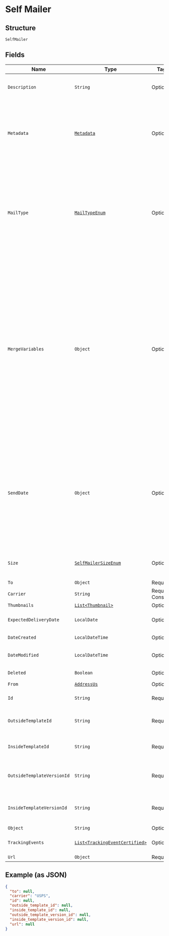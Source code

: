 
# Self Mailer

## Structure

`SelfMailer`

## Fields

| Name | Type | Tags | Description | Getter | Setter |
|  --- | --- | --- | --- | --- | --- |
| `Description` | `String` | Optional | An internal description that identifies this resource. Must be no longer than 255 characters.<br>**Constraints**: *Maximum Length*: `255` | String getDescription() | setDescription(String description) |
| `Metadata` | [`Metadata`](/doc/models/metadata.md) | Optional | Use metadata to store custom information for tagging and labeling back to your internal systems. Must be an object with up to 20 key-value pairs. Keys must be at most 40 characters and values must be at most 500 characters. Neither can contain the characters `"` and `\`. Nested objects are not supported. See [Metadata](#section/Metadata) for more information. | Metadata getMetadata() | setMetadata(Metadata metadata) |
| `MailType` | [`MailTypeEnum`](/doc/models/mail-type-enum.md) | Optional | A string designating the mail postage type:<br><br>* `usps_first_class` - (default)<br>* `usps_standard` - a [cheaper option](https://lob.com/pricing/print-mail#compare) which is<br>  less predictable and takes longer to deliver. `usps_standard` cannot be used with `4x6`<br>  postcards or for any postcards sent outside of the United States.<br>**Default**: `MailTypeEnum.USPS_FIRST_CLASS`<br>*Default: `MailTypeEnum.USPS_FIRST_CLASS`* | MailTypeEnum getMailType() | setMailType(MailTypeEnum mailType) |
| `MergeVariables` | `Object` | Optional | You can input a merge variable payload object to your template to render dynamic content. For example, if you have a template like: `{{variable_name}}`, pass in `{"variable_name": "Harry"}` to render `Harry`. `merge_variables` must be an object. Any type of value is accepted as long as the object is valid JSON; you can use `strings`, `numbers`, `booleans`, `arrays`, `objects`, or `null`. The max length of the object is 25,000 characters. If you call `JSON.stringify` on your object, it can be no longer than 25,000 characters. Your variable names cannot contain any whitespace or any of the following special characters: `!`, `"`, `#`, `%`, `&`, `'`, `(`, `)`, `*`, `+`, `,`, `/`, `;`, `<`, `=`, `>`, `@`, `[`, `\`, `]`, `^`, `````, `{`, `\|`, `}`, `~`. More instructions can be found in [our guide to using html and merge variables](https://lob.com/resources/guides/general/using-html-and-merge-variables). Depending on your [Merge Variable strictness](https://dashboard.lob.com/#/settings/account) setting, if you define variables in your HTML but do not pass them here, you will either receive an error or the variable will render as an empty string. | Object getMergeVariables() | setMergeVariables(Object mergeVariables) |
| `SendDate` | `Object` | Optional | A timestamp in ISO 8601 format which specifies a date after the current time and up to 180 days in the future to send the letter off for production. Setting a send date overrides the default [cancellation window](#section/Cancellation-Windows) applied to the mailpiece. Until the `send_date` has passed, the mailpiece can be canceled. If a date in the format `2017-11-01` is passed, it will evaluate to midnight UTC of that date (`2017-11-01T00:00:00.000Z`). If a datetime is passed, that exact time will be used. A `send_date` passed with no time zone will default to UTC, while a `send_date` passed with a time zone will be converted to UTC. | Object getSendDate() | setSendDate(Object sendDate) |
| `Size` | [`SelfMailerSizeEnum`](/doc/models/self-mailer-size-enum.md) | Optional | Specifies the size of the self mailer.<br>**Default**: `SelfMailerSizeEnum.ENUM_6X18_BIFOLD`<br>*Default: `SelfMailerSizeEnum.ENUM_6X18_BIFOLD`* | SelfMailerSizeEnum getSize() | setSize(SelfMailerSizeEnum size) |
| `To` | `Object` | Required | - | Object getTo() | setTo(Object to) |
| `Carrier` | `String` | Required, Constant | **Default**: `"USPS"`<br>*Default: `"USPS"`* | String getCarrier() | setCarrier(String carrier) |
| `Thumbnails` | [`List<Thumbnail>`](/doc/models/thumbnail.md) | Optional | - | List<Thumbnail> getThumbnails() | setThumbnails(List<Thumbnail> thumbnails) |
| `ExpectedDeliveryDate` | `LocalDate` | Optional | A date in YYYY-MM-DD format of the mailpiece's expected delivery date based on its `send_date`. | LocalDate getExpectedDeliveryDate() | setExpectedDeliveryDate(LocalDate expectedDeliveryDate) |
| `DateCreated` | `LocalDateTime` | Optional | A timestamp in ISO 8601 format of the date the resource was created. | LocalDateTime getDateCreated() | setDateCreated(LocalDateTime dateCreated) |
| `DateModified` | `LocalDateTime` | Optional | A timestamp in ISO 8601 format of the date the resource was last modified. | LocalDateTime getDateModified() | setDateModified(LocalDateTime dateModified) |
| `Deleted` | `Boolean` | Optional | Only returned if the resource has been successfully deleted. | Boolean getDeleted() | setDeleted(Boolean deleted) |
| `From` | [`AddressUs`](/doc/models/address-us.md) | Optional | - | AddressUs getFrom() | setFrom(AddressUs from) |
| `Id` | `String` | Required | Unique identifier prefixed with `sfm_`.<br>**Constraints**: *Pattern*: `^sfm_[a-zA-Z0-9]+$` | String getId() | setId(String id) |
| `OutsideTemplateId` | `String` | Required | The unique ID of the HTML template used for the outside of the self mailer.<br>**Constraints**: *Pattern*: `^tmpl_[a-zA-Z0-9]+$` | String getOutsideTemplateId() | setOutsideTemplateId(String outsideTemplateId) |
| `InsideTemplateId` | `String` | Required | The unique ID of the HTML template used for the inside of the self mailer.<br>**Constraints**: *Pattern*: `^tmpl_[a-zA-Z0-9]+$` | String getInsideTemplateId() | setInsideTemplateId(String insideTemplateId) |
| `OutsideTemplateVersionId` | `String` | Required | The unique ID of the specific version of the HTML template used for the outside of the self mailer.<br>**Constraints**: *Pattern*: `^vrsn_[a-zA-Z0-9]+$` | String getOutsideTemplateVersionId() | setOutsideTemplateVersionId(String outsideTemplateVersionId) |
| `InsideTemplateVersionId` | `String` | Required | The unique ID of the specific version of the HTML template used for the inside of the self mailer.<br>**Constraints**: *Pattern*: `^vrsn_[a-zA-Z0-9]+$` | String getInsideTemplateVersionId() | setInsideTemplateVersionId(String insideTemplateVersionId) |
| `Object` | `String` | Optional | - | String getObject() | setObject(String object) |
| `TrackingEvents` | [`List<TrackingEventCertified>`](/doc/models/tracking-event-certified.md) | Optional | An array of certified tracking events ordered by ascending `time`. Not populated in test mode. | List<TrackingEventCertified> getTrackingEvents() | setTrackingEvents(List<TrackingEventCertified> trackingEvents) |
| `Url` | `Object` | Required | - | Object getUrl() | setUrl(Object url) |

## Example (as JSON)

```json
{
  "to": null,
  "carrier": "USPS",
  "id": null,
  "outside_template_id": null,
  "inside_template_id": null,
  "outside_template_version_id": null,
  "inside_template_version_id": null,
  "url": null
}
```

